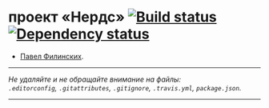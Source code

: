 # проект «Нердс» [![Build status][travis-image]][travis-url] [![Dependency status][dependency-image]][dependency-url]

* [Павел Филинских](https://up.htmlacademy.ru/adaptive/10/user/19082).

---

_Не удаляйте и не обращайте внимание на файлы:_<br>
_`.editorconfig`, `.gitattributes`, `.gitignore`, `.travis.yml`, `package.json`._

---

[travis-image]: https://travis-ci.org/htmlacademy-adaptive/19082-pink.svg?branch=master
[travis-url]: https://travis-ci.org/htmlacademy-adaptive/19082-pink
[dependency-image]: https://david-dm.org/htmlacademy-adaptive/19082-pink/dev-status.svg?style=flat-square
[dependency-url]: https://david-dm.org/htmlacademy-adaptive/19082-pink?type=dev
